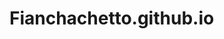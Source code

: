 # Fianchachetto.github.io
<html>
<head>
	<title>Temperature Sensor Data</title>
	<style>
		table {
			border-collapse: collapse;
			width: 100%;
		}

		th, td {
			text-align: left;
			padding: 8px;
			border-bottom: 1px solid #ddd;
		}

		tr:nth-child(even) {
			background-color: #f2f2f2;
		}

		th {
			background-color: #4CAF50;
			color: white;
		}
	</style>
</head>
<body>
	<header>
		<h1>Temperature Sensor Data</h1>
		<nav>
			<ul>
				<li><a href="#morning">Morning</a></li>
				<li><a href="#afternoon">Afternoon</a></li>
				<li><a href="#evening">Evening</a></li>
			</ul>
		</nav>
	</header>
	
	<main>
		<section id="morning">
			<h2>Morning</h2>
			<p>Temperature data from the sensor in the morning:</p>
			<table>
				<thead>
					<tr>
						<th>Time</th>
						<th>Temperature (C)</th>
					</tr>
				</thead>
				<tbody>
					<tr>
						<td>6:00 AM</td>
						<td>20.5</td>
					</tr>
					<tr>
						<td>7:00 AM</td>
						<td>21.8</td>
					</tr>
					<tr>
						 <td>8:00 AM</td>
						 <td>22.3</td>
					</tr>
				</tbody>
			</table>
		</section>
		
		<section id="afternoon">
			<h2>Afternoon</h2>
			<p>Temperature data from the sensor in the afternoon:</p>
			<table>
				<thead>
					<tr>
						<th>Time</th>
						<th>Temperature (C)</th>
					</tr>
				</thead>
				<tbody>
					<tr>
						<td>12:00 PM</td>
						<td>25.1</td>
					</tr>
					<tr>
						<td>1:00 PM</td>
						<td>26.7</td>
					</tr>
					<tr>
						<td>2:00 PM</td>
						<td>27.3</td>
					</tr>
				</tbody>
			</table>
		</section>
		
		<section id="evening">
			<h2>Evening</h2>
			<p>Temperature data from the sensor in the evening:</p>
			<table>
				<thead>
					<tr>
						<th>Time</th>
						<th>Temperature (C)</th>
					</tr>
				</thead>
				<tbody>
					<tr>
						<td>6:00 PM</td>
						<td>23.4</td>
					</tr>
					<tr>
						<td>7:00 PM</td>
						<td>22.1</td>
					</tr>
					<tr>
						<td>8:00 PM</td>
						<td>20.8</td
                            <tr>
                                <td>8:00 PM</td>
                                <td>20.8</td>
                            </tr>
                        </tbody>
                    </table>
                </section>
            </main>
        
            <footer>
                <p>Thank you for visiting our website, I hope it was as much a torture to you as it was for me to create this (censored for school purposes)</p>
            </footer>
        
        </body>
        </html>
        
